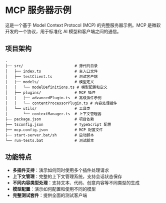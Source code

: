 # MCP 服务器示例

这是一个基于 Model Context Protocol (MCP) 的完整服务器示例。MCP 是微软开发的一个协议，用于标准化 AI 模型和客户端之间的通信。

## 项目架构

```
.
├── src/                       # 源代码目录
│   ├── index.ts               # 主入口文件
│   ├── testClient.ts          # 测试客户端
│   ├── models/                # 模型定义
│   │   └── modelDefinitions.ts # 模型配置和定义
│   ├── plugins/               # MCP 插件
│   │   ├── advancedPlugin.ts  # 高级插件示例
│   │   └── contentProcessorPlugin.ts # 内容处理插件
│   └── utils/                 # 工具类
│       └── contextManager.ts  # 上下文管理器
├── package.json               # 项目依赖
├── tsconfig.json              # TypeScript 配置
├── mcp.config.json            # MCP 配置文件
├── start-server.bat/sh        # 启动脚本
└── run-tests.bat              # 测试脚本
```

## 功能特点

- **多插件支持**：演示如何同时使用多个插件处理请求
- **上下文管理**：完整的上下文管理系统，支持会话状态保存
- **不同内容类型处理**：支持文本、代码、创意内容等不同类型的生成
- **模型配置**：演示如何配置和使用不同的模型
- **完整测试套件**：提供全面的测试客户端